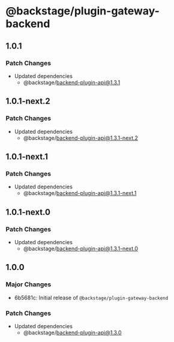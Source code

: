 # @backstage/plugin-gateway-backend

## 1.0.1

### Patch Changes

- Updated dependencies
  - @backstage/backend-plugin-api@1.3.1

## 1.0.1-next.2

### Patch Changes

- Updated dependencies
  - @backstage/backend-plugin-api@1.3.1-next.2

## 1.0.1-next.1

### Patch Changes

- Updated dependencies
  - @backstage/backend-plugin-api@1.3.1-next.1

## 1.0.1-next.0

### Patch Changes

- Updated dependencies
  - @backstage/backend-plugin-api@1.3.1-next.0

## 1.0.0

### Major Changes

- 6b5681c: Initial release of `@backstage/plugin-gateway-backend`

### Patch Changes

- Updated dependencies
  - @backstage/backend-plugin-api@1.3.0
